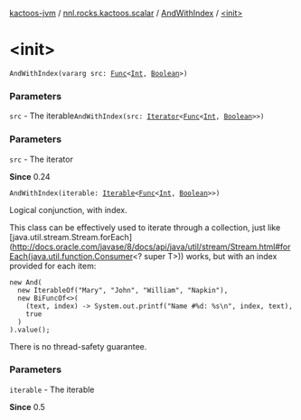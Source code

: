 [kactoos-jvm](../../index.md) / [nnl.rocks.kactoos.scalar](../index.md) / [AndWithIndex](index.md) / [&lt;init&gt;](./-init-.md)

# &lt;init&gt;

`AndWithIndex(vararg src: `[`Func`](../../nnl.rocks.kactoos/-func/index.md)`<`[`Int`](https://kotlinlang.org/api/latest/jvm/stdlib/kotlin/-int/index.html)`, `[`Boolean`](https://kotlinlang.org/api/latest/jvm/stdlib/kotlin/-boolean/index.html)`>)`

### Parameters

`src` - The iterable`AndWithIndex(src: `[`Iterator`](https://kotlinlang.org/api/latest/jvm/stdlib/kotlin.collections/-iterator/index.html)`<`[`Func`](../../nnl.rocks.kactoos/-func/index.md)`<`[`Int`](https://kotlinlang.org/api/latest/jvm/stdlib/kotlin/-int/index.html)`, `[`Boolean`](https://kotlinlang.org/api/latest/jvm/stdlib/kotlin/-boolean/index.html)`>>)`

### Parameters

`src` - The iterator

**Since**
0.24

`AndWithIndex(iterable: `[`Iterable`](https://kotlinlang.org/api/latest/jvm/stdlib/kotlin.collections/-iterable/index.html)`<`[`Func`](../../nnl.rocks.kactoos/-func/index.md)`<`[`Int`](https://kotlinlang.org/api/latest/jvm/stdlib/kotlin/-int/index.html)`, `[`Boolean`](https://kotlinlang.org/api/latest/jvm/stdlib/kotlin/-boolean/index.html)`>>)`

Logical conjunction, with index.

This class can be effectively used to iterate through a collection,
just like [java.util.stream.Stream.forEach](http://docs.oracle.com/javase/8/docs/api/java/util/stream/Stream.html#forEach(java.util.function.Consumer<? super T>)) works,
but with an index provided for each item:

```
new And(
  new IterableOf("Mary", "John", "William", "Napkin"),
  new BiFuncOf<>(
    (text, index) -> System.out.printf("Name #%d: %s\n", index, text),
    true
  )
).value();
```

There is no thread-safety guarantee.

### Parameters

`iterable` - The iterable

**Since**
0.5

